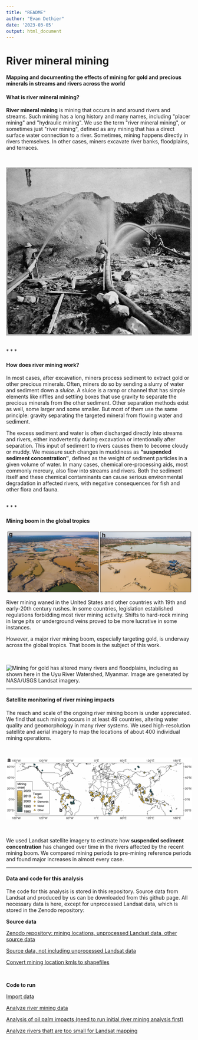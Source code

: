 ```yaml
---
title: "README"
author: "Evan Dethier"
date: '2023-03-05'
output: html_document
---
```


# River mineral mining 
**Mapping and documenting the effects of mining for gold and precious minerals in streams and rivers across the world**

#### What is river mineral mining?
**River mineral mining** is mining that occurs in and around rivers and streams. Such mining has a long history and many names, including "placer mining" and "hydraulic mining". We use the term "river mineral mining", or sometimes just "river mining", defined as any mining that has a direct surface water connection to a river. Sometimes, mining happens directly in rivers themselves. In other cases, miners excavate river banks, floodplains, and terraces. 

<br>

![**Mining in rivers was key to the United States mining rushes of the 19th century. High-powered jets of water were used to rapidly erode river beds and banks, just as they are today in the tropics. This image from California in the 1860s or 1870s shows hydraulic mining underway, with excavation by high-powered jets of water. Image from the US Library of Congress.**](visuals/hydraulic_mining_french_corral_nevada_county_1860_1870_library_of_congress.jpeg)

<br>
* * *

#### How does river mining work?
In most cases, after excavation, miners process sediment to extract gold or other precious minerals. Often, miners do so by sending a slurry of water and sediment down a *sluice*. A sluice is a ramp or channel that has simple elements like riffles and settling boxes that use gravity to separate the precious minerals from the other sediment. Other separation methods exist as well, some larger and some smaller. But most of them use the same principle: gravity separating the targeted mineral from flowing water and sediment.

The excess sediment and water is often discharged directly into streams and rivers, either inadvertently during excavation or intentionally after separation. This input of sediment to rivers causes them to become cloudy or muddy. We measure such changes in muddiness as **"suspended sediment concentration"**, defined as the weight of sediment particles in a given volume of water. In many cases, chemical ore-processing aids, most commonly mercury, also flow into streams and rivers. Both the sediment itself and these chemical contaminants can cause serious environmental degradation in affected rivers, with negative consequences for fish and other flora and fauna.


<br>
* * *

#### Mining boom in the global tropics
![**River mineral mining in modern operations closely resemble past operations. Here images from Peru show swaths of deforestation and excavation in a mining region in Madre de Dios. Photos were taken by Jason Houston for Wake Forest University.**](visuals/global_river_mining_peru_examples.png)

River mining waned in the United States and other countries with 19th and early-20th century rushes. In some countries, legislation established regulations forbidding most river mining activity. Shifts to hard-rock mining in large pits or underground veins proved to be more lucrative in some instances. 

However, a major river mining boom, especially targeting gold, is underway across the global tropics. That boom is the subject of this work. 

<br>

![**Mining for gold has altered many rivers and floodplains, including as shown here in the Uyu River Watershed, Myanmar. Image are generated by NASA/USGS Landsat imagery.**](visuals/myanmar-uyu-gif-1988-2022.gif)

* * *

#### Satellite monitoring of river mining impacts

The reach and scale of the ongoing river mining boom is under appreciated. We find that such mining occurs in at least 49 countries, altering water quality and geomorphology in many river systems. We used high-resolution satellite and aerial imagery to map the locations of about 400 individual mining operations. 

<br>

![**Mining operations span the globe, concentrated in the global tropics. Though these operations target many different minerals, gold mining is the most common.**](visuals/global_river_mining_map.png)

<br>

We used Landsat satellite imagery to estimate how **suspended sediment concentration** has changed over time in the rivers affected by the recent mining boom. We compared mining periods to pre-mining reference periods and found major increases in almost every case. 

* * *

#### Data and code for this analysis
The code for this analysis is stored in this repository. Source data from Landsat and produced by us can be downloaded from this github page. All necessary data is here, except for unprocessed Landsat data, which is stored in the Zenodo repository:

**Source data**

[Zenodo repository: mining locations, unprocessed Landsat data, other source data](https://10.5281/zenodo.7699122)  

[Source data, not including unprocessed Landsat data](https://github.com/evandethier/global-alluvial-mining/tree/main/global-asgm-imports)  

[Convert mining location kmls to shapefiles](https://github.com/evandethier/global-alluvial-mining/blob/main/kml_to_shp_for_google_earth_engine.R)  

<br>

**Code to run**

[Import data](https://github.com/evandethier/global-alluvial-mining/blob/main/global-asgm-import.R)  

[Analyze river mining data](https://github.com/evandethier/global-alluvial-mining/blob/main/global-river-mining-analysis.R)  

[Analysis of oil palm impacts (need to run initial river mining analysis first)](https://github.com/evandethier/global-alluvial-mining/blob/main/oil_palm_sub_analysis.R)  

[Analyze rivers thatt are too small for Landsat mapping](https://github.com/evandethier/global-alluvial-mining/blob/main/river-mining-tstm-length-analysis.R)  





